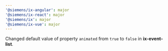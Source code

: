 ```yaml
---
'@siemens/ix-angular': major
'@siemens/ix-react': major
'@siemens/ix': major
'@siemens/ix-vue': major
---
```


Changed default value of property `animated` from `true` to `false` in **ix-event-list**.

